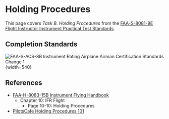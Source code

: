 # Holding Procedures

This page covers *Task B. Holding Procedures* from the [FAA-S-8081-9E Flight Instructor Instrument Practical Test Standards](https://www.faa.gov/training_testing/testing/acs/cfi_instrument_pts_9.pdf).

<!--@include: ./docs/src/includes/holding.md | shift:1-->

## Completion Standards

![[FAA-S-ACS-8B Instrument Rating Airplane Airman Certification Standards Change 1](https://www.faa.gov/sites/faa.gov/files/training_testing/testing/acs/instrument_rating_acs_change_1.pdf)](/img/instrument-acs/instrument-acs-iii-b-holding-procedures.png){width=540}

## References

* [FAA-H-8083-15B Instrument Flying Handbook](https://www.faa.gov/sites/faa.gov/files/regulations_policies/handbooks_manuals/aviation/FAA-H-8083-15B.pdf)
  * Chapter 10: IFR Flight
    * Page 10-10: Holding Procedures
* [PilotsCafe Holding Procedures 101](https://www.pilotscafe.com/holding-patterns-101/)
